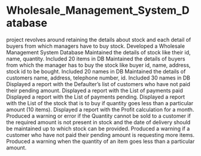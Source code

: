 # Wholesale_Management_System_Database
 project revolves around retaining the details about stock and each detail of buyers from which managers have to buy stock.
 Developed a Wholesale Management System Database Maintained the details of stock like their id, name, quantity. Included 20 items in DB Maintained the details of buyers from which the manager has to buy the stock like buyer id, name, address, stock id to be bought. Included 20 names in DB Maintained the details of customers name, address, telephone number, id. Included 30 names in DB Displayed a report with the Defaulter’s list of customers who have not paid their pending amount. Displayed a report with the List of payments paid Displayed a report with the List of payments pending. Displayed a report with the List of the stock that is to buy if quantity goes less than a particular amount (10 items). Displayed a report with the Profit calculation for a month. Produced a warning or error if the Quantity cannot be sold to a customer if the required amount is not present in stock and the date of delivery should be maintained up to which stock can be provided. Produced a warning if a customer who have not paid their pending amount is requesting more items. Produced a warning when the quantity of an item goes less than a particular amount.
 
